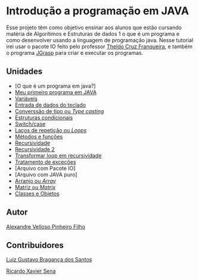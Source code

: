 # Introdução a programação em JAVA

Esse projeto têm como objetivo ensinar aos alunos que estão cursando matéria de Algorítimos e Estruturas de dados 1 o que é um programa e como desenvolver usando a linguagem de programação java.
Nesse tutorial irei usar o pacote IO feito pelo professor [Theldo Cruz Franqueira](http://lattes.cnpq.br/3356241223151750), e também o programa [JGrasp](http://www.jgrasp.org/index.html) para criar e executar os programas.

## Unidades

* [O que é um programa em java?]
* [Meu primeiro programa em JAVA](https://github.com/AlexandreVelloso/Introducao_JAVA/tree/master/Primeiro%20Programa)
* [Variáveis](https://github.com/AlexandreVelloso/Introducao_JAVA/tree/master/Variaveis)
* [Entrada de dados do teclado](https://github.com/AlexandreVelloso/Introducao_JAVA/tree/master/Entrada%20de%20dados)
* [Converssão de tipo ou *Type casting*](https://github.com/AlexandreVelloso/Introducao_JAVA/tree/master/Converssao)
* [Estruturas condicionais](https://github.com/AlexandreVelloso/Introducao_JAVA/tree/master/Estruturas%20condicionais)
* [Switch/case](https://github.com/AlexandreVelloso/Introducao_JAVA/tree/master/Switch%20case)
* [Laços de repetição ou *Loops*](https://github.com/AlexandreVelloso/Introducao_JAVA/tree/master/Loop)
* [Métodos e funções](https://github.com/AlexandreVelloso/Introducao_JAVA/tree/master/Metodos%20e%20funcoes)
* [Recursividade](https://github.com/AlexandreVelloso/Introducao_JAVA/tree/master/Recursividade)
* [Recursividade 2](https://github.com/AlexandreVelloso/Introducao_JAVA/tree/master/Recursividade2)
* [Transformar loop em recursividade](https://github.com/AlexandreVelloso/Introducao_JAVA/tree/master/Transformar%20loop%20em%20recursividade)
* [Tratamento de exceções](https://github.com/AlexandreVelloso/Introducao_JAVA/tree/master/Tratamento%20de%20excecoes)
* [Arquivo com Pacote IO]
* [Arquivo com JAVA puro]
* [Arranjo ou *Array*](https://github.com/AlexandreVelloso/Introducao_JAVA/tree/master/Arranjo)
* [Matriz ou *Matrix*](https://github.com/AlexandreVelloso/Introducao_JAVA/tree/master/Matrizes)
* [Classes e Objetos](https://github.com/AlexandreVelloso/Introducao_JAVA/tree/master/Classe&Objetos)

## Autor

[Alexandre Velloso Pinheiro Filho](https://github.com/AlexandreVelloso)

## Contribuidores

[Luiz Gustavo Bragança dos Santos](https://github.com/Luizgustavo358)

[Ricardo Xavier Sena](https://github.com/KakaSena)
